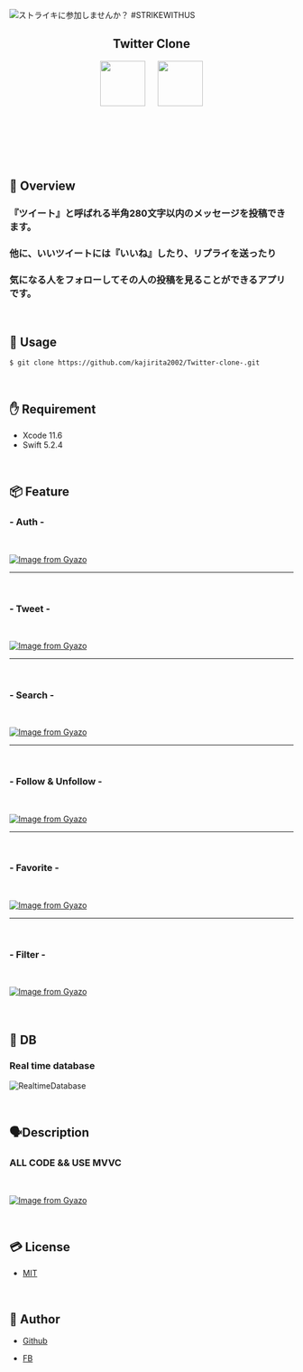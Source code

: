 ![ストライキに参加しませんか？ #STRIKEWITHUS](https://user-images.githubusercontent.com/56577971/90709240-b376af80-e2d6-11ea-93b0-afb8060743d6.png)

<h2 align="center">Twitter Clone</h2>
<p align="center">
  <a href="https://developer.apple.com/swift/images/swift-og.png"><img src="https://developer.apple.com/swift/images/swift-og.png" width="80px;" /></a>
<a>　</a>
  <a href="https://firebase.google.com/"><img src="https://user-images.githubusercontent.com/39142850/71645860-dd686b00-2d21-11ea-93f3-953cee4f0b32.png" height="80px;" /></a>
<a>　</a>
 
<br><br><br>
</p>

<br>

## 👄 Overview

<h3>『ツイート』と呼ばれる半角280文字以内のメッセージを投稿できます。</h3>
<h3>他に、いいツイートには『いいね』したり、リプライを送ったり</h3>
<h3>気になる人をフォローしてその人の投稿を見ることができるアプリです。</h3>

<br>

## 📱 Usage

`$ git clone https://github.com/kajirita2002/Twitter-clone-.git`

<br>

## ✋ Requirement

* Xcode 11.6
* Swift 5.2.4 

<br> 

## 📦 Feature

<h3>- Auth -</h3>

<br>

[![Image from Gyazo](https://i.gyazo.com/c06c66cdf7e28dcfbae8cdb10e111b4a.gif)](https://gyazo.com/c06c66cdf7e28dcfbae8cdb10e111b4a)

---

<br>

<h3>- Tweet -</h3>

<br>

[![Image from Gyazo](https://i.gyazo.com/f12ef56a8f272d0db56ad9f87fff2893.gif)](https://gyazo.com/f12ef56a8f272d0db56ad9f87fff2893)

---

<br>

<h3>- Search -</h3>

<br>

[![Image from Gyazo](https://i.gyazo.com/9b7105ee547985bd04e3eb129135dd90.gif)](https://gyazo.com/9b7105ee547985bd04e3eb129135dd90)

---

<br>

<h3>- Follow & Unfollow -</h3>

<br>

[![Image from Gyazo](https://i.gyazo.com/ac4c5cac8e3544acdc65083ed83b9ea1.gif)](https://gyazo.com/ac4c5cac8e3544acdc65083ed83b9ea1)

---

<br>

<h3>- Favorite -</h3>

<br>

[![Image from Gyazo](https://i.gyazo.com/1f27c81d584ac5dcdfeafd2fa33e47da.gif)](https://gyazo.com/1f27c81d584ac5dcdfeafd2fa33e47da)

---

<br>

<h3>- Filter -</h3>

<br>

[![Image from Gyazo](https://i.gyazo.com/e927c0cd4cfe86bb971d801d8ac325bd.gif)](https://gyazo.com/e927c0cd4cfe86bb971d801d8ac325bd)



<br>

## 🕋 DB　

### Real time database

![RealtimeDatabase](https://user-images.githubusercontent.com/56577971/90711778-8d540e00-e2dc-11ea-8e9f-091af9478cb8.png)


<br>

## 🗣Description

### ALL CODE   &&   USE MVVC

<br>

[![Image from Gyazo](https://i.gyazo.com/f57c3d12825b4773fa92576f9916ea76.png)](https://gyazo.com/f57c3d12825b4773fa92576f9916ea76)

<br>

## 💳 License

- [MIT](https://raw.githubusercontent.com/aocattleya/Ramen-Timer/master/LICENSE) 

<br>

## 👨 Author

- [Github](https://github.com/aocattleya)

- [FB](https://www.facebook.com/rita.kajimura.1/)
